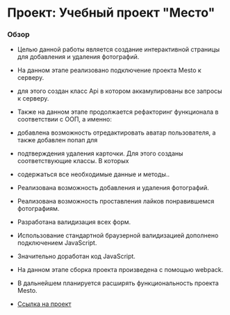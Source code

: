 # Проект: Учебный проект "Место"

### Обзор
* Целью данной работы является создание интерактивной страницы для добавления и удаления фотографий. 
* На данном этапе реализовано подключение проекта Mesto к серверу.
*  для этого создан класс Api в котором аккамулированы все запросы к серверу.
* Также на данном этапе продолжается рефакторинг функционала в соответствии с ООП, а именно:
*  добавлена возможность отредактировать аватар пользователя, а также добавлен попап для
*  подтверждения удаления карточки. Для этого созданы соответствующие классы. В которых
*  содержаться все необходимые данные и методы..
* Реализована возможность добавления и удаления фотографий. 
* Реализована возможность проставления лайков понравившемся фотографиям.
* Разработана валидизация всех форм. 
* Использование стандартной браузерной валидизацией дополнено подключением JavaScript. 
* Значительно доработан код JavaScript. 
* На данном этапе сборка проекта произведена с помощью webpack.
* В дальнейшем планируется расширять функциональность проекта Mesto.



* [Ссылка на проект](https://github.com/arkel-tatiana/mesto.git/)


